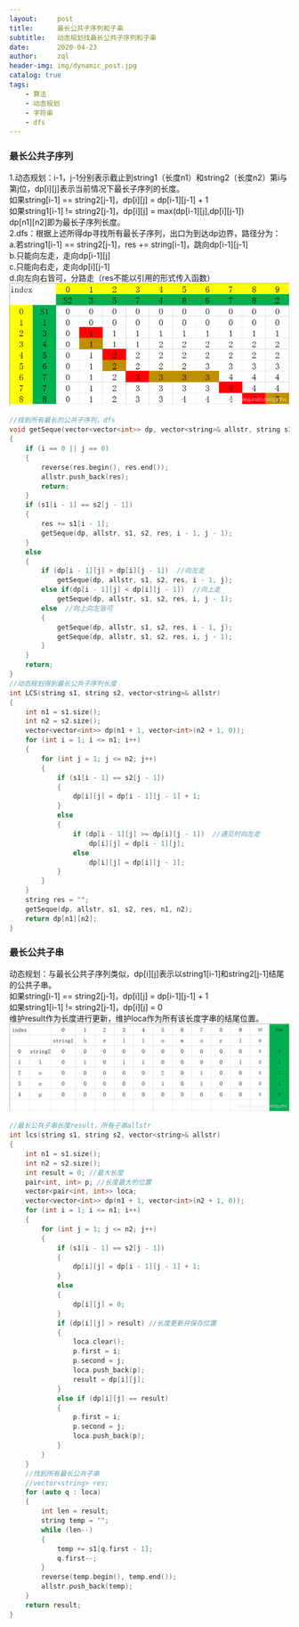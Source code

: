 ```yaml
---
layout:     post
title:      最长公共子序列和子串
subtitle:   动态规划找最长公共子序列和子串
date:       2020-04-23
author:     zql
header-img: img/dynamic_post.jpg
catalog: true
tags:
    - 算法
    - 动态规划
    - 字符串
    - dfs
--- 
```


### 最长公共子序列

1.动态规划：i-1，j-1分别表示截止到string1（长度n1）和string2（长度n2）第i与第j位，dp[i][j]表示当前情况下最长子序列的长度。  
如果string[i-1] == string2[j-1]，dp[i][j] = dp[i-1][j-1] + 1  
如果string1[i-1] != string2[j-1]，dp[i][j] = max(dp[i-1][j],dp[i][j-1])  
dp[n1][n2]即为最长子序列长度。  
2.dfs：根据上述所得dp寻找所有最长子序列，出口为到达dp边界，路径分为：  
​		a.若string1[i-1] == string2[j-1]，res += string[i-1]，跳向dp[i-1][j-1]  
​		b.只能向左走，走向dp[i-1][j]  
​		c.只能向右走，走向dp[i][j-1]  
​		d.向左向右皆可，分路走（res不能以引用的形式传入函数）  
	![avatar](/img/subseque.png)  

```c++
//找到所有最长的公共子序列，dfs
void getSeque(vector<vector<int>> dp, vector<string>& allstr, string s1, string s2, string res, int i, int j)
{
	if (i == 0 || j == 0)
	{
		reverse(res.begin(), res.end());
		allstr.push_back(res);
		return;
	}
	if (s1[i - 1] == s2[j - 1])
	{
		res += s1[i - 1];
		getSeque(dp, allstr, s1, s2, res, i - 1, j - 1);
	}
	else
	{
		if (dp[i - 1][j] > dp[i][j - 1])  //向左走
			getSeque(dp, allstr, s1, s2, res, i - 1, j);
		else if(dp[i - 1][j] < dp[i][j - 1])  //向上走
			getSeque(dp, allstr, s1, s2, res, i, j - 1);  
		else  //向上向左皆可
		{
			getSeque(dp, allstr, s1, s2, res, i - 1, j);
			getSeque(dp, allstr, s1, s2, res, i, j - 1);
		}
	}
	return;
}
//动态规划得到最长公共子序列长度
int LCS(string s1, string s2, vector<string>& allstr)
{
	int n1 = s1.size();
	int n2 = s2.size();
	vector<vector<int>> dp(n1 + 1, vector<int>(n2 + 1, 0));
	for (int i = 1; i <= n1; i++)
	{
		for (int j = 1; j <= n2; j++)
		{
			if (s1[i - 1] == s2[j - 1])
			{
				dp[i][j] = dp[i - 1][j - 1] + 1;
			}
			else
			{
				if (dp[i - 1][j] >= dp[i][j - 1])  //遇见时向左走
					dp[i][j] = dp[i - 1][j];
				else
					dp[i][j] = dp[i][j - 1];
			}
		}
	}
    string res = "";
    getSeque(dp, allstr, s1, s2, res, n1, n2);
    return dp[n1][n2];
}
```

### 最长公共子串

动态规划：与最长公共子序列类似，dp[i][j]表示以string1[i-1]和string2[j-1]结尾的公共子串。  
如果string[i-1] == string2[j-1]，dp[i][j] = dp[i-1][j-1] + 1  
如果string1[i-1] != string2[j-1]，dp[i][j] = 0  
维护result作为长度进行更新，维护loca作为所有该长度字串的结尾位置。    
	![avatar](/img/substring.png)
```c++
//最长公共子串长度result，所有子串allstr
int lcs(string s1, string s2, vector<string>& allstr)
{
	int n1 = s1.size();
	int n2 = s2.size();
	int result = 0; //最大长度
	pair<int, int> p; //长度最大的位置
	vector<pair<int, int>> loca;
	vector<vector<int>> dp(n1 + 1, vector<int>(n2 + 1, 0));
	for (int i = 1; i <= n1; i++)
	{
		for (int j = 1; j <= n2; j++)
		{
			if (s1[i - 1] == s2[j - 1])
			{
				dp[i][j] = dp[i - 1][j - 1] + 1;
			}
			else
			{
				dp[i][j] = 0;
			}
			if (dp[i][j] > result) //长度更新并保存位置
			{
				loca.clear();
				p.first = i;
				p.second = j;
				loca.push_back(p);
				result = dp[i][j];
			}
			else if (dp[i][j] == result)
			{
				p.first = i;
				p.second = j;
				loca.push_back(p);
			}
		}
	}
	//找到所有最长公共子串
	//vector<string> res;
	for (auto q : loca)
	{
		int len = result;
		string temp = "";
		while (len--)
		{
			temp += s1[q.first - 1];
			q.first--;
		}
		reverse(temp.begin(), temp.end());
		allstr.push_back(temp);
	}
	return result;
}
```

